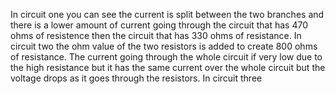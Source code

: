 In circuit one you can see the current is split between the two branches and there is a lower amount of current going through the circuit that has 470 ohms of resistence then the circuit that has 330 ohms of resistance.
In circuit two the ohm value of the two resistors is added to create 800 ohms of resistance. The current going through the whole circuit if very low due to the high resistance but it has the same current over the whole circuit but the voltage drops as it goes through the resistors.
In circuit three
